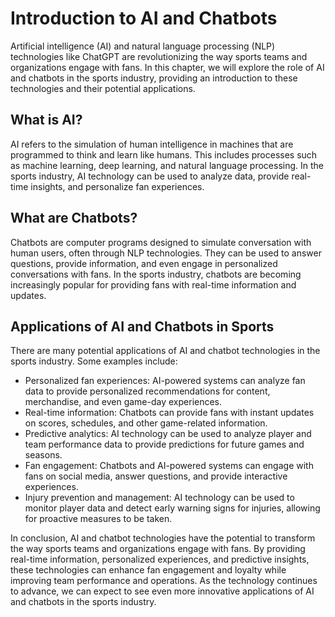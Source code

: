 Introduction to AI and Chatbots
==========================================================================================

Artificial intelligence (AI) and natural language processing (NLP) technologies like ChatGPT are revolutionizing the way sports teams and organizations engage with fans. In this chapter, we will explore the role of AI and chatbots in the sports industry, providing an introduction to these technologies and their potential applications.

What is AI?
-----------

AI refers to the simulation of human intelligence in machines that are programmed to think and learn like humans. This includes processes such as machine learning, deep learning, and natural language processing. In the sports industry, AI technology can be used to analyze data, provide real-time insights, and personalize fan experiences.

What are Chatbots?
------------------

Chatbots are computer programs designed to simulate conversation with human users, often through NLP technologies. They can be used to answer questions, provide information, and even engage in personalized conversations with fans. In the sports industry, chatbots are becoming increasingly popular for providing fans with real-time information and updates.

Applications of AI and Chatbots in Sports
-----------------------------------------

There are many potential applications of AI and chatbot technologies in the sports industry. Some examples include:

* Personalized fan experiences: AI-powered systems can analyze fan data to provide personalized recommendations for content, merchandise, and even game-day experiences.
* Real-time information: Chatbots can provide fans with instant updates on scores, schedules, and other game-related information.
* Predictive analytics: AI technology can be used to analyze player and team performance data to provide predictions for future games and seasons.
* Fan engagement: Chatbots and AI-powered systems can engage with fans on social media, answer questions, and provide interactive experiences.
* Injury prevention and management: AI technology can be used to monitor player data and detect early warning signs for injuries, allowing for proactive measures to be taken.

In conclusion, AI and chatbot technologies have the potential to transform the way sports teams and organizations engage with fans. By providing real-time information, personalized experiences, and predictive insights, these technologies can enhance fan engagement and loyalty while improving team performance and operations. As the technology continues to advance, we can expect to see even more innovative applications of AI and chatbots in the sports industry.
